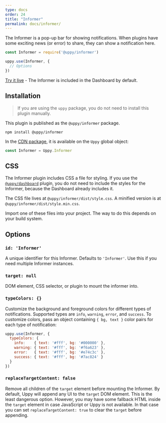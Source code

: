 ```yaml
---
type: docs
order: 24
title: "Informer"
permalink: docs/informer/
---
```


The Informer is a pop-up bar for showing notifications. When plugins have some exciting news (or error) to share, they can show a notification here.

```js
const Informer = require('@uppy/informer')

uppy.use(Informer, {
  // Options
})
```

[Try it live](/examples/dashboard/) - The Informer is included in the Dashboard by default.

## Installation

> If you are using the `uppy` package, you do not need to install this plugin manually.

This plugin is published as the `@uppy/informer` package.

```shell
npm install @uppy/informer
```

In the [CDN package](/docs/#With-a-script-tag), it is available on the `Uppy` global object:

```js
const Informer = Uppy.Informer
```

## CSS

The Informer plugin includes CSS a file for styling. If you use the [`@uppy/dashboard`](/docs/dashboard) plugin, you do not need to include the styles for the Informer, because the Dashboard already includes it.

The CSS file lives at `@uppy/informer/dist/style.css`. A minified version is at `@uppy/informer/dist/style.min.css`.

Import one of these files into your project. The way to do this depends on your build system.

## Options

### `id: 'Informer'`

A unique identifier for this Informer. Defaults to `'Informer'`. Use this if you need multiple Informer instances.

### `target: null`

DOM element, CSS selector, or plugin to mount the informer into.

### `typeColors: {}`

Customize the background and foreground colors for different types of notifications. Supported types are `info`, `warning`, `error`, and `success`. To customize colors, pass an object containing `{ bg, text }` color pairs for each type of notification:

```js
uppy.use(Informer, {
  typeColors: {
    info:    { text: '#fff', bg: '#000000' },
    warning: { text: '#fff', bg: '#f6a623' },
    error:   { text: '#fff', bg: '#e74c3c' },
    success: { text: '#fff', bg: '#7ac824' }
  }
})
```

### `replaceTargetContent: false`

Remove all children of the `target` element before mounting the Informer. By default, Uppy will append any UI to the `target` DOM element. This is the least dangerous option. However, you may have some fallback HTML inside the `target` element in case JavaScript or Uppy is not available. In that case you can set `replaceTargetContent: true` to clear the `target` before appending.
